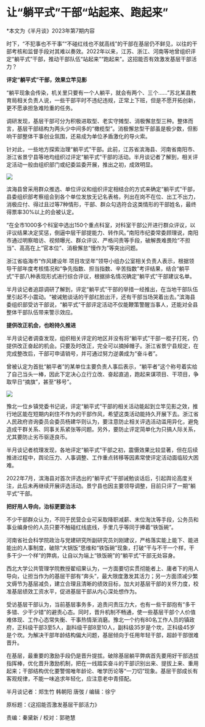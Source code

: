 # 让“躺平式”干部“站起来、跑起来”

*本文为《半月谈》2023年第7期内容

时下，“不犯事也不干事”“不碰红线也不就高线”的干部在基层仍不鲜见，以往的干部考核和监督手段对其难以奏效。2022年以来，江苏、浙江、河南等地曾组织评定“躺平式”干部，推动干部队伍“站起来”“跑起来”。这招能否有效激发基层干部活力？

**评定“躺平式”干部，效果立竿见影**

“躺平现象会传染，机关里只要有一个人躺平，就会有两个、三个……”苏北某县教育局相关负责人说，一些干部平时不违纪违规，正常上下班，但是不愿开拓创新，更不愿承担急难险重的任务。

调研发现，基层干部可分为积极进取型、老实守摊型、消极懈怠型三种。整体而言，基层干部结构为两头少中间多的“橄榄型”。消极懈怠型干部虽是极少数，但影响干部整体干事创业氛围，还易成为单位矛盾激化的导火索。

针对此，一些地方探索治理“躺平式”干部。此前，江苏省滨海县、河南省南阳市、浙江省景宁县等地均组织过评定“躺平式”干部的活动。半月谈记者了解到，相关评定活动一般由组织部门或纪委监委开展，推出之初，成效明显。

![](https://inews.gtimg.com/newsapp_bt/0/15778050058/1000)

滨海县曾采用群众推选、单位评议和组织评定相结合的方式来确定“躺平式”干部，县委组织部考察组会到各个单位发放无记名表格，列出在岗不在位、出工不出力，消极应付、得过且过等7种情形，干部、群众勾选符合这类情形的干部姓名，最终得票率30%以上的会被认定。

“在全市1000多个科室中选出150个重点科室，对科室干部公开进行群众评议，以评议结果决定奖惩，倒逼中层干部提能力、转作风。”南阳市纪委常委顾理说，南阳市通过明察暗访、视频曝光、群众评议、严格问责等手段，破解畏难畏险“不担当”、高高在上“官本位”、消极懈怠“慢作为”等突出问题。

浙江省临海市“作风建设年
项目攻坚年”领导小组办公室相关负责人表示，根据领导干部年度考核情况和“争先指数、担当指数、辛苦指数”考评结果，结合“躺平式”干部八种表现形式进行综合评议，根据排名情况确定“躺平式”干部建议名单。

半月谈记者追踪调研了解到，评定“躺平式”干部的举措一经推出，在当地干部队伍里引起不小震动。“被诫勉谈话的干部红脸出汗，还有干部当场哭着出去。”滨海县委组织部受访干部说，“躺平式”干部评定活动不仅能鞭策警醒当事人，还能对全县整体干部队伍带来警示效应。

**提供改正机会，也盼持久推进**

半月谈记者调查发现，组织相关评定的地区并没有将“躺平式”干部一棍子打死，仍提供改正奋起的机会。只要及时改正，完全可以摘掉帽子。浙江省景宁县规定，在完成整改后，干部可申请销号，并可通过努力逆袭成为“奋斗者”。

曾被认定为首批“躺平者”的某单位主要负责人事后表示，“躺平者”这个称号着实给了自己当头一棒，因此下定决心立行立改、奋起直追，跑起来谋项目、干项目，争取早日“摘旗”，甚至“移号”。

![](https://inews.gtimg.com/newsapp_bt/0/15778050061/1000)

豫北一位乡镇党委书记说，评定“躺平式”干部的相关活动能起到立竿见影之效，推行地区能在短期内刹住不作为的干部作风，希望这类活动能持久开展下去。浙江省人民政府咨询委员会委员杨建华则认为，要注意防止相关评选活动滥用异化，避免造成干群关系、同事关系紧张等问题。另外，要防止评定简单化为只搞人际关系，尤其要防止劣币驱逐良币。

半月谈记者梳理发现，各地评定“躺平式”干部之初，震慑效果比较显著，但在后续推进过程中，舆论压力、人事调整、工作重点转移等因素常使评定活动面临较大困难。

2022年7月，滨海县对首次评选出的“躺平式”干部诫勉谈话后，引起舆论高度关注，此后未再继续开展评选活动。景宁县也因主要领导调整，目前只评了一期“躺平式”干部。

**把好用人导向，治标更要治本**

不少干部群众认为，不同于民营企业可采取降职减薪、末位淘汰等手段，公务员和事业编身份的人员只要不触碰红线底线，手里几乎等同于捧着“铁饭碗”。

河南省社会科学院政治与党建研究所副研究员刘刚建议，严格落实能上能下、能进能出的人事制度，破除“大锅饭”思维和“铁饭碗”现象，打破“干与不干一个样，干多干少一个样”的弊病，让自以为端上“铁饭碗”的“躺平式”干部无处容身。

西北大学公共管理学院教授翟绍果认为，一方面要切实贯彻能者上、庸者下的用人导向，让担当作为的基层干部有“奔头”，最大限度激发其活力；另一方面须减少繁文缛节为基层减负，建立合理且清晰的绩效目标，加大对基层干部的关怀力度，校准基层绩效工资水平，促进基层干部从内心深处想作为。

受访基层干部认为，当前基层事务多，追责问责压力大，也有一些干部抱有“多干多错、少干少错”的避责心态。同时，晋升机制不畅通，使一些基层干部个人价值难体现、工作心态常失衡、干事热情渐消磨。豫北一个约有80名工作人员的镇政府，正科级干部3至5人，副科级干部8至10人，副科级35岁是个坎，正科级45岁是个坎。为解决干部年龄结构偏大问题，基层倾向于任用年轻干部，超龄干部很难晋升。

在基层，最重要的激励手段仍是晋升提拔。破除基层躺平弊病首先要用好干部选拔指挥棒，优化晋升激励机制，把在一线踏实奋斗的干部识别出来、提拔上来、重用起来；干部结构优化要警惕唯年龄论、唯学历论等“一刀切”现象。基层干部成长有客观规律，不能一味追求年轻化，应注意老中青搭配。

半月谈记者：郑生竹 韩朝阳 唐弢 / 编辑：徐宁

原标题：《这招能否激发基层干部活力》

责编：秦黛新 / 校对：郭艳慧

